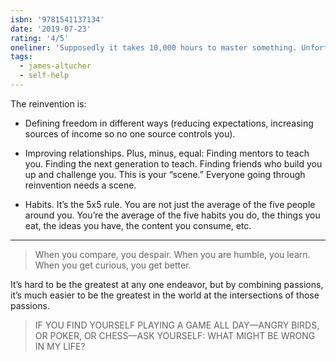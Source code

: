 ```yaml
---
isbn: '9781541137134'
date: '2019-07-23'
rating: '4/5'
oneliner: 'Supposedly it takes 10,000 hours to master something. Unfortunately, most people spend 10,000 hours trying to be jerks to others.'
tags:
  - james-altucher
  - self-help
---
```


The reinvention is:

- ​Defining freedom in different ways (reducing expectations, increasing sources of income so no one source controls you).

- ​Improving relationships. Plus, minus, equal: Finding mentors to teach you. Finding the next generation to teach. Finding friends who build you up and challenge you. This is your “scene.” Everyone going through reinvention needs a scene.

- ​Habits. It’s the 5x5 rule. You are not just the average of the five people around you. You’re the average of the five habits you do, the things you eat, the ideas you have, the content you consume, etc.

---

> When you compare, you despair. When you are humble, you learn. When you get curious, you get better.

It’s hard to be the greatest at any one endeavor, but by combining passions, it’s much easier to be the greatest in the world at the intersections of those passions.

> IF YOU FIND YOURSELF PLAYING A GAME ALL DAY—ANGRY BIRDS, OR POKER, OR CHESS—ASK YOURSELF: WHAT MIGHT BE WRONG IN MY LIFE?
